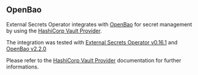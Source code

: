 ## OpenBao

External Secrets Operator integrates with [OpenBao](https://openbao.org) for secret management by using the [HashiCorp Vault Provider](./hashicorp-vault.md).

The integration was tested with [External Secrets Operator v0.16.1](https://github.com/external-secrets/external-secrets/releases/tag/v0.16.1) and [OpenBao v2.2.0](https://github.com/openbao/openbao/releases/tag/v2.2.0)

Please refer to the [HashiCorp Vault Provider](./hashicorp-vault.md) documentation for further informations.
